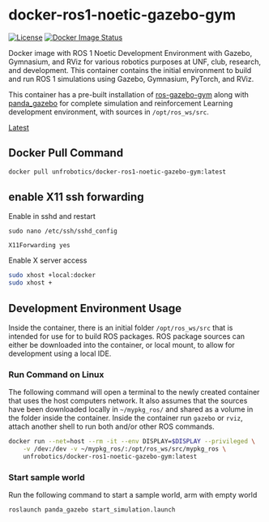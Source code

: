 # docker-ros1-noetic-gazebo-gym
[![License](https://img.shields.io/badge/License-Apache_2.0-blue.svg?style=plastic)](https://github.com/UNF-Robotics/docker-ros1-noetic-gazebo-gym/blob/master/LICENSE.txt)
[![Docker Image Status](https://github.com/UNF-Robotics/docker-ros1-noetic-gazebo-gym/actions/workflows/main.yml/badge.svg/)](https://github.com/UNF-Robotics/docker-ros1-noetic-gazebo-gym/actions)

Docker image with ROS 1 Noetic Development Environment with Gazebo, Gymnasium, 
and RViz for various robotics purposes at UNF, club, research, and development.
This container contains the initial environment to build and run ROS 1
simulations using Gazebo, Gymnasium, PyTorch, and RViz.

This container has a pre-built installation of [ros-gazebo-gym](https://github.com/rickstaa/ros-gazebo-gym)
along with [panda_gazebo](https://github.com/rickstaa/panda-gazebo/)
for complete simulation and reinforcement Learning development environment,
with sources in `/opt/ros_ws/src`.

[Latest](https://hub.docker.com/r/unfrobotics/docker-ros1-noetic-gazebo-gym/tags)

## Docker Pull Command
```bash
docker pull unfrobotics/docker-ros1-noetic-gazebo-gym:latest
```

## enable X11 ssh forwarding
Enable in sshd and restart
```
sudo nano /etc/ssh/sshd_config

X11Forwarding yes
```

Enable X server access
```bash
sudo xhost +local:docker
sudo xhost +
```
## Development Environment Usage
Inside the container, there is an initial folder `/opt/ros_ws/src`
that is intended for use for to build ROS packages. ROS package sources can
either be downloaded into the container, or local mount, to allow for
development using a local IDE.

### Run Command on Linux
The following command will open a terminal to the newly created 
container that uses the host computers network. It also assumes that the
sources have been downloaded locally in `~/mypkg_ros/` and shared as a
volume in the folder inside the container. Inside the container run `gazebo`
or `rviz`, attach another shell to run both and/or other ROS commands.
```bash
docker run --net=host --rm -it --env DISPLAY=$DISPLAY --privileged \
    -v /dev:/dev -v ~/mypkg_ros/:/opt/ros_ws/src/mypkg_ros \
    unfrobotics/docker-ros1-noetic-gazebo-gym:latest
```

### Start sample world
Run the following command to start a sample world, arm with empty world
```bash
roslaunch panda_gazebo start_simulation.launch
```
